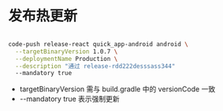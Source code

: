 # 发布热更新

```bash

code-push release-react quick_app-android android \
  --targetBinaryVersion 1.0.7 \
  --deploymentName Production \
  --description "通过 release-rdd222desssass344"
  --mandatory true
```

- targetBinaryVersion 需与 build.gradle 中的 versionCode 一致
- --mandatory true 表示强制更新

